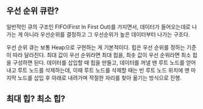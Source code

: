 ## 우선 순위 큐란?
일반적인 큐의 구조인 FIFO(First In First Out)를 가지면서, 데이터가 들어오는데로 나가는 게 아니라
우선순위를 결정하고 그 우선순위가 높은 데이터부터 나가는 구조다. 

우선 순위 큐는 보통 Heap으로 구현하는 게 기본적이다.
힙은 우선 순위를 정하는 기준이 따라 달라진다. 
최대 값이 우선 순위라면 최대 힙을, 최솟 값이 우선 순위라면 최소 힙을 구성하면 된다.
데이터를 삽입할 때 힙을 만들고, 데이터를 꺼낼 땐 루트 노드를 얻어내고 루트 노드를 삭제하는데, 
이때 루트 노드를 삭제할 때는 빈 루트 노드 위치에 맨 마지막 노드를 삽입 후 아래로 내려가며 적절한 자리를 찾아 옮기는 방식으로 진행.

## 최대 힙? 최소 힙? 
